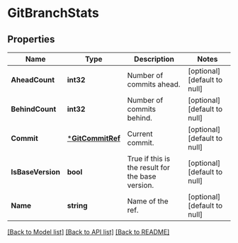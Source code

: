 # GitBranchStats

## Properties
Name | Type | Description | Notes
------------ | ------------- | ------------- | -------------
**AheadCount** | **int32** | Number of commits ahead. | [optional] [default to null]
**BehindCount** | **int32** | Number of commits behind. | [optional] [default to null]
**Commit** | [***GitCommitRef**](GitCommitRef.md) | Current commit. | [optional] [default to null]
**IsBaseVersion** | **bool** | True if this is the result for the base version. | [optional] [default to null]
**Name** | **string** | Name of the ref. | [optional] [default to null]

[[Back to Model list]](../README.md#documentation-for-models) [[Back to API list]](../README.md#documentation-for-api-endpoints) [[Back to README]](../README.md)


